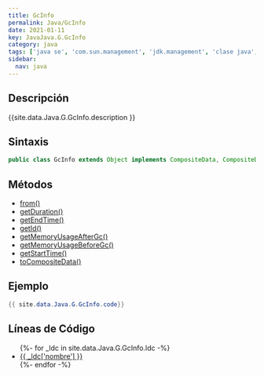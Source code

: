 ```yaml
---
title: GcInfo
permalink: Java/GcInfo
date: 2021-01-11
key: JavaJava.G.GcInfo
category: java
tags: ['java se', 'com.sun.management', 'jdk.management', 'clase java', 'Java 1.5']
sidebar: 
  nav: java
---
```


## Descripción
{{site.data.Java.G.GcInfo.description }}

## Sintaxis
~~~java
public class GcInfo extends Object implements CompositeData, CompositeDataView
~~~

## Métodos
* [from()](/Java/GcInfo/from)
* [getDuration()](/Java/GcInfo/getDuration)
* [getEndTime()](/Java/GcInfo/getEndTime)
* [getId()](/Java/GcInfo/getId)
* [getMemoryUsageAfterGc()](/Java/GcInfo/getMemoryUsageAfterGc)
* [getMemoryUsageBeforeGc()](/Java/GcInfo/getMemoryUsageBeforeGc)
* [getStartTime()](/Java/GcInfo/getStartTime)
* [toCompositeData()](/Java/GcInfo/toCompositeData)

## Ejemplo
~~~java
{{ site.data.Java.G.GcInfo.code}}
~~~

## Líneas de Código
<ul>
{%- for _ldc in site.data.Java.G.GcInfo.ldc -%}
   <li>
       <a href="{{_ldc['url'] }}">{{ _ldc['nombre'] }}</a>
   </li>
{%- endfor -%}
</ul>
